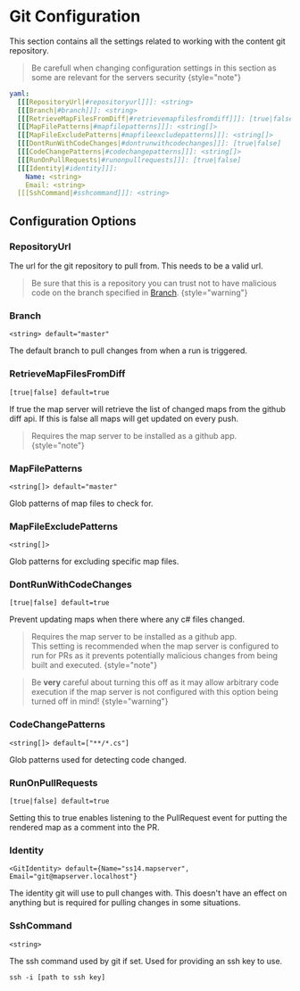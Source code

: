 # Git Configuration

This section contains all the settings related to working with the content git repository.

> Be carefull when changing configuration settings in this section as some are relevant for the servers security
{style="note"}

````yaml
yaml:
  [[[RepositoryUrl|#repositoryurl]]]: <string>
  [[[Branch|#branch]]]: <string>
  [[[RetrieveMapFilesFromDiff|#retrievemapfilesfromdiff]]]: [true|false]
  [[[MapFilePatterns|#mapfilepatterns]]]: <string[]>
  [[[MapFileExcludePatterns|#mapfileexcludepatterns]]]: <string[]>
  [[[DontRunWithCodeChanges|#dontrunwithcodechanges]]]: [true|false]
  [[[CodeChangePatterns|#codechangepatterns]]]: <string[]>
  [[[RunOnPullRequests|#runonpullrequests]]]: [true|false]
  [[[Identity|#identity]]]:
    Name: <string>
    Email: <string>
  [[[SshCommand|#sshcommand]]]: <string>
````

## Configuration Options
### RepositoryUrl

The url for the git repository to pull from.
This needs to be a valid url.

> Be sure that this is a repository you can trust not to have malicious code on the branch specified in [Branch](#branch).
{style="warning"}

### Branch
`<string> default="master"`

The default branch to pull changes from when a run is triggered.

### RetrieveMapFilesFromDiff
`[true|false] default=true`

If true the map server will retrieve the list of changed maps from the github diff api.
If this is false all maps will get updated on every push.

> Requires the map server to be installed as a github app.
> {style="note"}

### MapFilePatterns
`<string[]> default="master"`

Glob patterns of map files to check for.

### MapFileExcludePatterns
`<string[]>`

Glob patterns for excluding specific map files.

### DontRunWithCodeChanges
`[true|false] default=true`

Prevent updating maps when there where any c# files changed.

> Requires the map server to be installed as a github app.  
> This setting is recommended when the map server is configured to run for PRs
> as it prevents potentially malicious changes from being built and executed.
> {style="note"}

> Be **very** careful about turning this off as it may allow arbitrary code execution 
> if the map server is not configured with this option being turned off in mind!
> {style="warning"}

### CodeChangePatterns
`<string[]> default=["**/*.cs"]`

Glob patterns used for detecting code changed.

### RunOnPullRequests
`[true|false] default=true`

Setting this to true enables listening to the PullRequest event for putting the rendered map as a comment into the PR.

### Identity
`<GitIdentity> default={Name="ss14.mapserver", Email="git@mapserver.localhost"}`

The identity git will use to pull changes with. This doesn't have an effect on anything but is required for pulling 
changes in some situations.

### SshCommand
`<string>`

The ssh command used by git if set. Used for providing an ssh key to use.  

````Shell
ssh -i [path to ssh key]
````

<seealso>
    <a href="Github-Configuration.md"/>
</seealso>